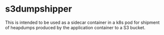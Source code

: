 # s3dumpshipper

This is intended to be used as a sidecar container in a k8s pod for shipment of heapdumps produced by the application container to a S3 bucket.
